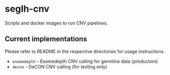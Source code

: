 # seglh-cnv

Scripts and docker images to run CNV pipelines.

## Current implementations

Please refer to README in the respective directories for usage instructions.

- `exomedepth` - Exomedepth CNV calling for germline data (production)
- `decon` - DeCON CNV calling (for testing only)

